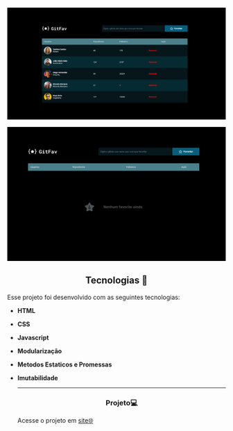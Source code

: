 <p align="center"> 
  <img alt="Projeto" src="./assets/tela inicial.png">

</p>

 <p align= "center"
Tabela sem registro
</p>

   
  <img alt="Projeto" src="./assets/tabela vazia.png">



<!--  -->


<h2 align="center">Tecnologias 🚀</h2>
   
<p>Esse projeto foi desenvolvido com as seguintes tecnologias:</p>

- **HTML**
- **CSS**
- **Javascript**
- **Modularização**
- **Metodos Estaticos e Promessas**
- **Imutabilidade**


  
  ---
  <h3 align="center">Projeto💻 </h3>
  <p>Acesse o projeto em <a href=""> site🌐
  </p>
